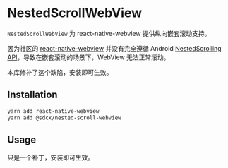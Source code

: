# NestedScrollWebView

`NestedScrollWebView` 为 react-native-webview 提供纵向嵌套滚动支持。

因为社区的 [react-native-webview](https://github.com/react-native-webview/react-native-webview) 并没有完全遵循 Android [NestedScrolling API](https://developer.android.com/reference/androidx/core/view/NestedScrollingChild)，导致在嵌套滚动的场景下，WebView 无法正常滚动。

本库修补了这个缺陷，安装即可生效。

## Installation

```sh
yarn add react-native-webview
yarn add @sdcx/nested-scroll-webview
```

## Usage

只是一个补丁，安装即可生效。
